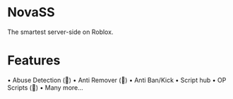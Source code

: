 # NovaSS

The smartest server-side on Roblox.


# Features

• Abuse Detection (👑)
• Anti Remover (👑)
• Anti Ban/Kick
• Script hub
• OP Scripts (👑)
• Many more...
